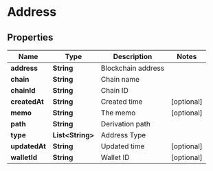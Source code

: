 

# Address


## Properties

| Name | Type | Description | Notes |
|------------ | ------------- | ------------- | -------------|
|**address** | **String** | Blockchain address |  |
|**chain** | **String** | Chain name |  |
|**chainId** | **String** | Chain ID |  |
|**createdAt** | **String** | Created time |  [optional] |
|**memo** | **String** | The memo |  [optional] |
|**path** | **String** | Derivation path |  |
|**type** | **List&lt;String&gt;** | Address Type |  |
|**updatedAt** | **String** | Updated time |  [optional] |
|**walletId** | **String** | Wallet ID |  [optional] |



